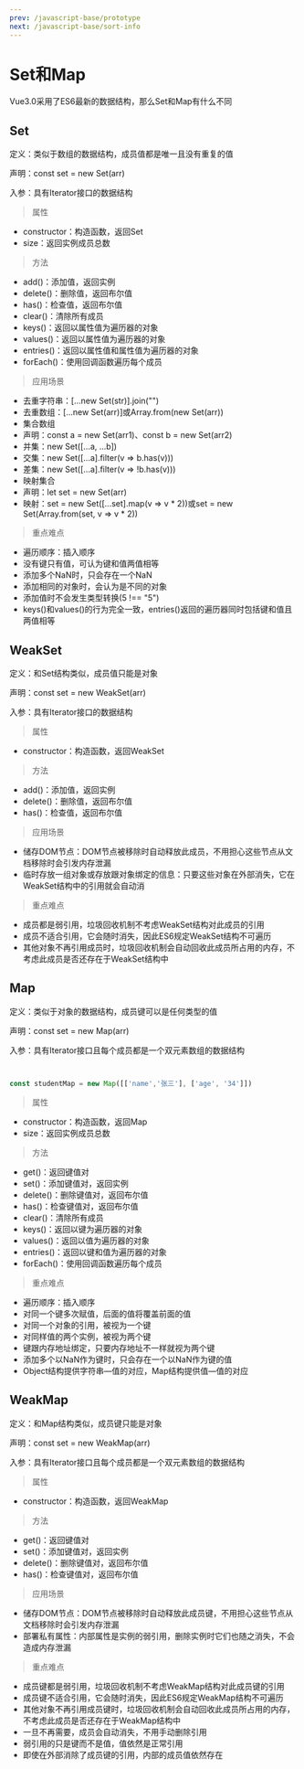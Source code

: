 ```yaml
---
prev: /javascript-base/prototype
next: /javascript-base/sort-info
---
```


# Set和Map

Vue3.0采用了ES6最新的数据结构，那么Set和Map有什么不同

## Set
定义：类似于数组的数据结构，成员值都是唯一且没有重复的值

声明：const set = new Set(arr)

入参：具有Iterator接口的数据结构

> 属性

+ constructor：构造函数，返回Set
+ size：返回实例成员总数
> 方法

+ add()：添加值，返回实例
+ delete()：删除值，返回布尔值
+ has()：检查值，返回布尔值
+ clear()：清除所有成员
+ keys()：返回以属性值为遍历器的对象
+ values()：返回以属性值为遍历器的对象
+ entries()：返回以属性值和属性值为遍历器的对象
+ forEach()：使用回调函数遍历每个成员

> 应用场景

+ 去重字符串：[...new Set(str)].join("")
+ 去重数组：[...new Set(arr)]或Array.from(new Set(arr))
+ 集合数组
+ 声明：const a = new Set(arr1)、const b = new Set(arr2)
+ 并集：new Set([...a, ...b])
+ 交集：new Set([...a].filter(v => b.has(v)))
+ 差集：new Set([...a].filter(v => !b.has(v)))
+ 映射集合
+ 声明：let set = new Set(arr)
+ 映射：set = new Set([...set].map(v => v * 2))或set = new Set(Array.from(set, v => v * 2))

> 重点难点

+ 遍历顺序：插入顺序
+ 没有键只有值，可认为键和值两值相等
+ 添加多个NaN时，只会存在一个NaN
+ 添加相同的对象时，会认为是不同的对象
+ 添加值时不会发生类型转换(5 !== "5")
+ keys()和values()的行为完全一致，entries()返回的遍历器同时包括键和值且两值相等


## WeakSet
定义：和Set结构类似，成员值只能是对象

声明：const set = new WeakSet(arr)

入参：具有Iterator接口的数据结构

> 属性

+ constructor：构造函数，返回WeakSet

> 方法

+ add()：添加值，返回实例
+ delete()：删除值，返回布尔值
+ has()：检查值，返回布尔值

> 应用场景

+ 储存DOM节点：DOM节点被移除时自动释放此成员，不用担心这些节点从文档移除时会引发内存泄漏
+ 临时存放一组对象或存放跟对象绑定的信息：只要这些对象在外部消失，它在WeakSet结构中的引用就会自动消

>重点难点

+ 成员都是弱引用，垃圾回收机制不考虑WeakSet结构对此成员的引用
+ 成员不适合引用，它会随时消失，因此ES6规定WeakSet结构不可遍历
+ 其他对象不再引用成员时，垃圾回收机制会自动回收此成员所占用的内存，不考虑此成员是否还存在于WeakSet结构中

## Map
定义：类似于对象的数据结构，成员键可以是任何类型的值

声明：const set = new Map(arr)

入参：具有Iterator接口且每个成员都是一个双元素数组的数据结构
```js


const studentMap = new Map([['name','张三'], ['age', '34']])
```

> 属性

+ constructor：构造函数，返回Map
+ size：返回实例成员总数
> 方法

+ get()：返回键值对
+ set()：添加键值对，返回实例
+ delete()：删除键值对，返回布尔值
+ has()：检查键值对，返回布尔值
+ clear()：清除所有成员
+ keys()：返回以键为遍历器的对象
+ values()：返回以值为遍历器的对象
+ entries()：返回以键和值为遍历器的对象
+ forEach()：使用回调函数遍历每个成员

> 重点难点

+ 遍历顺序：插入顺序
+ 对同一个键多次赋值，后面的值将覆盖前面的值
+ 对同一个对象的引用，被视为一个键
+ 对同样值的两个实例，被视为两个键
+ 键跟内存地址绑定，只要内存地址不一样就视为两个键
+ 添加多个以NaN作为键时，只会存在一个以NaN作为键的值
+ Object结构提供字符串—值的对应，Map结构提供值—值的对应

## WeakMap
定义：和Map结构类似，成员键只能是对象

声明：const set = new WeakMap(arr)

入参：具有Iterator接口且每个成员都是一个双元素数组的数据结构

> 属性

+ constructor：构造函数，返回WeakMap

> 方法

+ get()：返回键值对
+ set()：添加键值对，返回实例
+ delete()：删除键值对，返回布尔值
+ has()：检查键值对，返回布尔值

> 应用场景

+ 储存DOM节点：DOM节点被移除时自动释放此成员键，不用担心这些节点从文档移除时会引发内存泄漏
+ 部署私有属性：内部属性是实例的弱引用，删除实例时它们也随之消失，不会造成内存泄漏

> 重点难点

+ 成员键都是弱引用，垃圾回收机制不考虑WeakMap结构对此成员键的引用
+ 成员键不适合引用，它会随时消失，因此ES6规定WeakMap结构不可遍历
+ 其他对象不再引用成员键时，垃圾回收机制会自动回收此成员所占用的内存，不考虑此成员是否还存在于WeakMap结构中
+ 一旦不再需要，成员会自动消失，不用手动删除引用
+ 弱引用的只是键而不是值，值依然是正常引用
+ 即使在外部消除了成员键的引用，内部的成员值依然存在